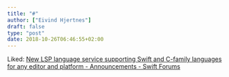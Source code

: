 ```yaml
---
title: "#"
author: ["Eivind Hjertnes"]
draft: false
type: "post"
date: 2018-10-26T06:46:55+02:00
---
```


Liked:
[New
LSP language service supporting Swift and C-family languages for any
editor and platform - Announcements - Swift Forums](https://forums.swift.org/t/new-lsp-language-service-supporting-swift-and-c-family-languages-for-any-editor-and-platform/17024)
